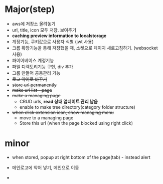 # Major(step)

- aws에 저장소 올려놓기
- url, title, icon 모두 저장. 보여주기
- **caching preview information to localstorage**
- 계정기능, 쿠키값으로 사용자 식별 (jwt 사용)
- 크롬 확장기능을 통해 저장했을 때, 소켓으로 페이지 새로고침하기. (websocket 사용)
- 파이어베이스 계정기능
- 파일 디렉토리기능 구현, div 추가
- 그룹 만들어 공동관리 가능
- ~~로고 악어로 바꾸기~~
- ~~store url permanently~~
- ~~make url list - page~~
- ~~make a managing page~~
  - CRUD urls, **read 상태 업데이트 관리 남음**
  - enable to make tree directory(category folder structure)
- ~~when click extension icon, show managing menu~~
  - move to a managing page
  - Store this url (when the page blocked using right click)

# minor

- when stored, popup at right bottom of the page(tab) - instead alert

- 메인로고에 악어 넣기, 메인으로 이동
- 
